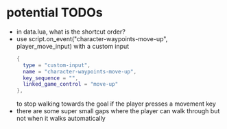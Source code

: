 # potential TODOs

* in data.lua, what is the shortcut order?
* use script.on_event("character-waypoints-move-up", player_move_input) with a custom input
  ```lua
  {
    type = "custom-input",
    name = "character-waypoints-move-up",
  	key_sequence = "",
  	linked_game_control = "move-up"
  },
  ```
  to stop walking towards the goal if the player presses a movement key
* there are some super small gaps where the player can walk through but not when it walks automatically
